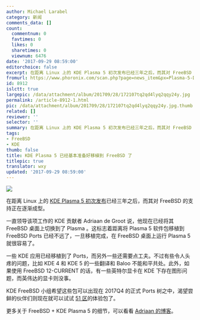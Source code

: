 ```yaml
---
author: Michael Larabel
category: 新闻
comments_data: []
count:
  commentnum: 0
  favtimes: 0
  likes: 0
  sharetimes: 0
  viewnum: 6476
date: '2017-09-29 08:59:00'
editorchoice: false
excerpt: 在距离 Linux 上的 KDE Plasma 5 初次发布已经三年之后，而其对 FreeBSD 的支持正在逐渐成型。
fromurl: https://www.phoronix.com/scan.php?page=news_item&px=Plasma-5-Desktop-Ready-FreeBSD
id: 8912
islctt: true
largepic: /data/attachment/album/201709/28/172107tq2qd4lyq2qqy24y.jpg
permalink: /article-8912-1.html
pic: /data/attachment/album/201709/28/172107tq2qd4lyq2qqy24y.jpg.thumb.jpg
related: []
reviewer: ''
selector: ''
summary: 在距离 Linux 上的 KDE Plasma 5 初次发布已经三年之后，而其对 FreeBSD 的支持正在逐渐成型。
tags:
- FreeBSD
- KDE
thumb: false
title: KDE Plasma 5 已经基本准备好移植到 FreeBSD 了
titlepic: true
translator: wxy
updated: '2017-09-29 08:59:00'
---
```


![](/data/attachment/album/201709/28/172107tq2qd4lyq2qqy24y.jpg)


在距离 Linux 上的 [KDE Plasma 5 初次发布](/article-3411-1.html)已经三年之后，而其对 FreeBSD 的支持正在逐渐成型。


一直领导该项工作的 KDE 贡献者 Adriaan de Groot 说，他现在已经将其 FreeBSD 桌面上切换到了 Plasma 。这标志着距离将 Plasma 5 软件包移植到 FreeBSD Ports 已经不远了，一旦移植完成，在 FreeBSD 桌面上运行 Plasma 5 就很容易了。


一些 KDE 应用已经移植到了 Ports，而另外一些还需要点工夫。不过有些令人头疼的问题，比如 KDE 4 和 KDE 5 的一些翻译和 Baloo 不能和平共处。此外，如果使用 FreeBSD 12-CURRENT 的话，有一些英特尔显卡在 KDE 下存在图形问题，而英伟达的显卡则没事。


KDE FreeBSD 小组希望这些包可以出现在 2017Q4 的正式 Ports 树之中，渴望尝鲜的伙伴们则现在就可以试试 [51 区](https://community.kde.org/FreeBSD/Setup/Area51)的体验包了。


更多关于 FreeBSD + KDE Plasma 5 的细节，可以看看 [Adriaan 的博客](https://euroquis.nl/bobulate/?p=1725)。